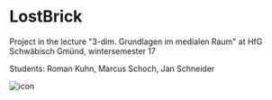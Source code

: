 # LostBrick

Project in the lecture "3-dim. Grundlagen im medialen Raum" at HfG Schwäbisch Gmünd, wintersemester 17

Students:
Roman Kuhn, 
Marcus Schoch, 
Jan Schneider

![icon](https://github.com/JanPSchneider/LostBrick/blob/master/images/fulllogo.jpg)
